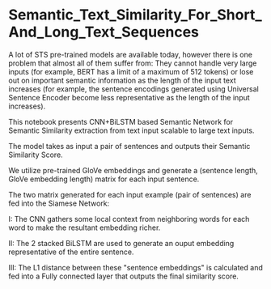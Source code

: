 # Semantic_Text_Similarity_For_Short_And_Long_Text_Sequences


A lot of STS pre-trained models are available today, however there is one problem that almost all of them suffer from: They cannot handle very large inputs (for example, BERT has a limit of a maximum of 512 tokens) or lose out on important semantic information as the length of the input text increases (for example, the sentence encodings generated using Universal Sentence Encoder become less representative as the length of the input increases).


This notebook presents CNN+BiLSTM based Semantic Network for Semantic Similarity extraction from text input scalable to large text inputs.

The model takes as input a pair of sentences and outputs their Semantic Similarity Score.

We utilize pre-trained GloVe embeddings and generate a (sentence length, GloVe embedding length) matrix for each input sentence.

The two matrix generated for each input example (pair of sentences) are fed into the Siamese Network:

I: The CNN gathers some local context from neighboring words for each word to make the resultant embedding richer.

II: The 2 stacked BiLSTM are used to generate an ouput embedding representative of the entire sentence.

III: The L1 distance between these "sentence embeddings" is calculated and fed into a Fully connected layer that outputs the final similarity score.

